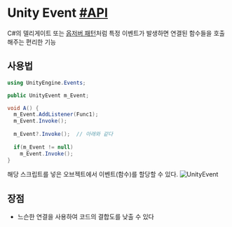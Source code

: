 # Unity Event [#API](https://docs.unity3d.com/ScriptReference/Events.UnityEvent.html)
C#의 델리게이트 또는 [옵저버 패턴](https://github.com/normal111/TIL/blob/main/Architecture/Design_Patterns/Observer_Pattern.md)처럼 특정 이벤트가 발생하면 연결된 함수들을 호출해주는 편리한 기능

## 사용법
``` C#
using UnityEngine.Events;

public UnityEvent m_Event;

void A() {
  m_Event.AddListener(Func1);
  m_Event.Invoke();
  
  m_Event?.Invoke();  // 아래와 같다
  
  if(m_Event != null)
    m_Event.Invoke();
}
```

해당 스크립트를 넣은 오브젝트에서 이벤트(함수)를 할당할 수 있다.
![UnityEvent](https://user-images.githubusercontent.com/37904040/106713127-5761d680-663d-11eb-8729-304a7166abd3.PNG)


## 장점
- 느슨한 연결을 사용하여 코드의 결합도를 낮출 수 있다
